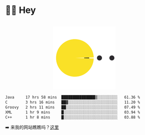 
# 👋🏻 Hey
<div align="center">
	<br>
	<img src="https://raw.githubusercontent.com/Aniket965/Aniket965/master/pacman.svg?sanitize=true" width="200" height="200">
	<br>
</div>

<!--START_SECTION:waka-->
```text
Java     17 hrs 58 mins  ███████████████▒░░░░░░░░░   61.36 % 
C        3 hrs 16 mins   ██▓░░░░░░░░░░░░░░░░░░░░░░   11.20 % 
Groovy   2 hrs 11 mins   ██░░░░░░░░░░░░░░░░░░░░░░░   07.49 % 
XML      1 hr 9 mins     █░░░░░░░░░░░░░░░░░░░░░░░░   03.94 % 
C++      1 hr 8 mins     █░░░░░░░░░░░░░░░░░░░░░░░░   03.88 % 
```
<!--END_SECTION:waka-->

 ➡️  来我的网站瞧瞧吗？[这里](https://www.shaolongfei.com)
